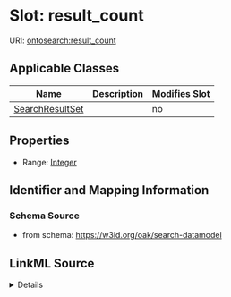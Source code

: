 # Slot: result_count

URI: [ontosearch:result_count](https://w3id.org/oak/search-datamodel/result_count)



<!-- no inheritance hierarchy -->




## Applicable Classes

| Name | Description | Modifies Slot |
| --- | --- | --- |
[SearchResultSet](SearchResultSet.md) |  |  no  |







## Properties

* Range: [Integer](Integer.md)





## Identifier and Mapping Information







### Schema Source


* from schema: https://w3id.org/oak/search-datamodel




## LinkML Source

<details>
```yaml
name: result_count
from_schema: https://w3id.org/oak/search-datamodel
rank: 1000
alias: result_count
owner: SearchResultSet
domain_of:
- SearchResultSet
range: integer

```
</details>